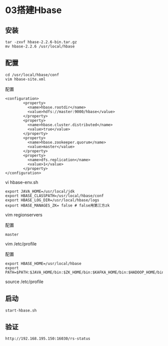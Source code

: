 # 03搭建Hbase

## 安装

	tar -zxvf hbase-2.2.6-bin.tar.gz
	mv hbase-2.2.6 /usr/local/hbase



## 配置

	cd /usr/local/hbase/conf
	vim hbase-site.xml

配置

	<configuration>
			<property>
			  <name>hbase.rootdir</name>
			  <value>hdfs://master:9000/hbase</value>
			</property>
			<property>
			  <name>hbase.cluster.distributed</name>
			  <value>true</value>
			</property>
			<property>
			  <name>hbase.zookeeper.quorum</name>
			  <value>master</value>
			</property>
			<property>
			  <name>dfs.replication</name>
			  <value>1</value>
			</property>
	</configuration>


vi hbase-env.sh

	export JAVA_HOME=/usr/local/jdk
	export HBASE_CLASSPATH=/usr/local/hbase/conf
	export HBASE_LOG_DIR=/usr/local/hbase/logs
	export HBASE_MANAGES_ZK= false # false用第三方zk


vim regionservers 

配置

	master


vim /etc/profile

配置

	export HBASE_HOME=/usr/local/hbase
	export PATH=$PATH:$JAVA_HOME/bin:$ZK_HOME/bin:$KAFKA_HOME/bin:$HADOOP_HOME/bin:$HBASE_HOME/bin


source /etc/profile

## 启动

	start-hbase.sh


## 验证

	http://192.168.195.150:16030/rs-status	

